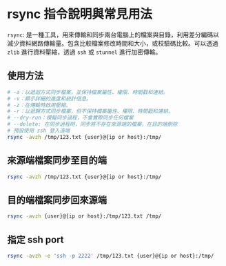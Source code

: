 # rsync 指令說明與常見用法

`rsync`: 是一種工具，用來傳輸和同步兩台電腦上的檔案與目錄，利用差分編碼以減少資料網路傳輸量。包含比較檔案修改時間和大小，或校驗碼比較。可以透過 `zlib` 進行資料壓縮，透過 `ssh` 或 `stunnel` 進行加密傳輸。

## 使用方法

```sh
# -a：以遞迴方式同步檔案，並保持檔案屬性、權限、時間戳和連結。
# -v：顯示詳細的進度和統計信息。
# -z：在傳輸時啟用壓縮。
# -r：以遞歸方式同步檔案，但不保持檔案屬性、權限、時間戳和連結。
# --dry-run：模擬同步過程，不會實際同步任何檔案
# --delete: 在同步過程時，同步將不存在來源端的檔案，在目的端刪除
# 預設使用 ssh 登入遠端
rsync -avzh /tmp/123.txt {user}@{ip or host}:/tmp/
```

## 來源端檔案同步至目的端

```sh
rsync -avzh /tmp/123.txt {user}@{ip or host}:/tmp/
```

## 目的端檔案同步回來源端

```sh
rsync -avzh {user}@{ip or host}:/tmp/123.txt /tmp/
```

## 指定 ssh port

```sh
rsync -avzh -e 'ssh -p 2222' /tmp/123.txt {user}@{ip or host}:/tmp/
```
